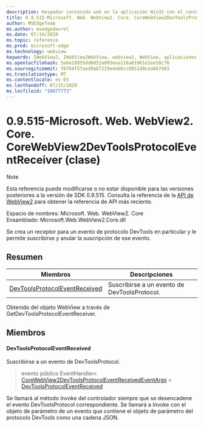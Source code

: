 ```yaml
---
description: Hospedar contenido web en la aplicación Win32 con el control Microsoft Edge WebView2
title: 0.9.515-Microsoft. Web. WebView2. Core. CoreWebView2DevToolsProtocolEventReceiver
author: MSEdgeTeam
ms.author: msedgedevrel
ms.date: 07/14/2020
ms.topic: reference
ms.prod: microsoft-edge
ms.technology: webview
keywords: IWebView2, IWebView2WebView, webview2, WebView, aplicaciones Win32, Win32, Edge, ICoreWebView2, ICoreWebView2Controller, control de explorador, HTML Edge
ms.openlocfilehash: 5e6e2d955dd0d52a093eea116a01961e1ee58c76
ms.sourcegitcommit: f6764f57aed9ab7229e4eb6cc8851d0cea667403
ms.translationtype: MT
ms.contentlocale: es-ES
ms.lasthandoff: 07/15/2020
ms.locfileid: "10877773"
---
```

# 0.9.515-Microsoft. Web. WebView2. Core. CoreWebView2DevToolsProtocolEventReceiver (clase) 

> [!NOTE]
> Esta referencia puede modificarse o no estar disponible para las versiones posteriores a la versión de SDK 0.9.515. Consulta la referencia de la [API de WebView2](../../../webview2-api-reference.md) para obtener la referencia de API más reciente.

Espacio de nombres: Microsoft. Web. WebView2. Core \
Ensamblado: Microsoft.Web.WebView2.Core.dll

Se crea un receptor para un evento de protocolo DevTools en particular y le permite suscribirse y anular la suscripción de ese evento.

## Resumen

 Miembros                        | Descripciones
--------------------------------|---------------------------------------------
[DevToolsProtocolEventReceived](#devtoolsprotocoleventreceived) | Suscribirse a un evento de DevToolsProtocol.

Obtenido del objeto WebView a través de GetDevToolsProtocolEventReceiver.

## Miembros

#### DevToolsProtocolEventReceived 

Suscribirse a un evento de DevToolsProtocol.

> evento público EventHandler< [CoreWebView2DevToolsProtocolEventReceivedEventArgs](microsoft-web-webview2-core-corewebview2devtoolsprotocoleventreceivedeventargs.md)  >  [DevToolsProtocolEventReceived](#devtoolsprotocoleventreceived)

Se llamará al método Invoke del controlador siempre que se desencadene el evento DevToolsProtocol correspondiente. Se llamará a Invoke con el objeto de parámetro de un evento que contiene el objeto de parámetro del protocolo DevTools como una cadena JSON.

